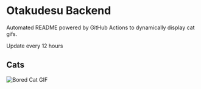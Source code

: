 # Otakudesu Backend

Automated README powered by GitHub Actions to dynamically display cat gifs.

 Update every 12 hours

## Cats

![Bored Cat GIF](https://media1.giphy.com/media/mlvseq9yvZhba/200.gif?cid=9acd02da3m7davidttx53czg0vp7pdbknkzp33y0e2xr26i0&ep=v1_gifs_search&rid=200.gif&ct=g)

